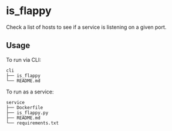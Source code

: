 # is_flappy
Check a list of hosts to see if a service is listening on a given port.

## Usage
To run via CLI:
```
cli
├── is_flappy
└── README.md
```

To run as a service:
```
service
├── Dockerfile
├── is_flappy.py
├── README.md
└── requirements.txt
```
